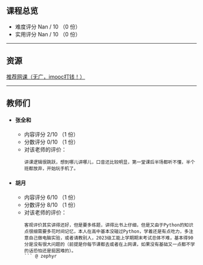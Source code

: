 ## 课程总览  
- 难度评分 Nan / 10 （0 份）  
- 实用评分 Nan / 10 （0 份）  

---

## 资源
[推荐网课（无广，imooc打钱！）](https://www.imooc.com/learn/1261)  

---

## 教师们  
- #### 张全和  
    - 内容评分 2/10 （1 份）  
    - 分数评分 0/10 （1 份）  
    - 对该老师的评价：  
        ```
        讲课逻辑很跳跃，想到哪儿讲哪儿，口音还比较明显，第一堂课后半场都听不懂，半个班都放弃，开始玩手机了。
        ```  
- #### 胡月  
    - 内容评分 6/10 （1 份）  
    - 分数评分 8/10 （1 份）  
    - 对该老师的评价：  
        ```
        客观评价其实讲得还好，但是要多练题，讲得比书上仔细，但是又由于Python的知识点很细需要多花时间记忆，本人在高中基本没碰过Python，学着还是有点吃力，多注意自己做电脑实验，或者请教别人，2023级工能上学期期末考试总体不难，基本得90分是没有很大问题的（前提是你每节课都去或者在上网课，如果没有基础又一点都不学的话恐怕还是挺困难的）。
        ``` @ zephyr  